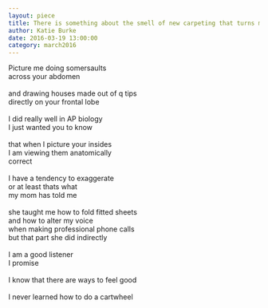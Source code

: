```yaml
---
layout: piece
title: There is something about the smell of new carpeting that turns me on
author: Katie Burke
date: 2016-03-19 13:00:00
category: march2016
---
```

Picture me doing somersaults<br />
across your abdomen<br />
<br />
and drawing houses made out of q tips<br />
directly on your frontal lobe<br />
<br />
I did really well in AP biology<br />
I just wanted you to know<br />
<br />
that when I picture your insides<br />
I am viewing them anatomically<br />
correct<br />
<br />
I have a tendency to exaggerate<br />
or at least thats what<br />
my mom has told me<br />
<br />
she taught me how to fold fitted sheets<br />
and how to alter my voice<br />
when making professional phone calls<br />
but that part she did indirectly<br />
<br />
I am a good listener<br />
I promise<br />
<br />
I know that there are ways to feel good<br />
<br />
I never learned how to do a cartwheel
